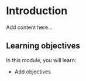 # Introduction

Add content here...

## Learning objectives

In this module, you will learn:

- Add objectives